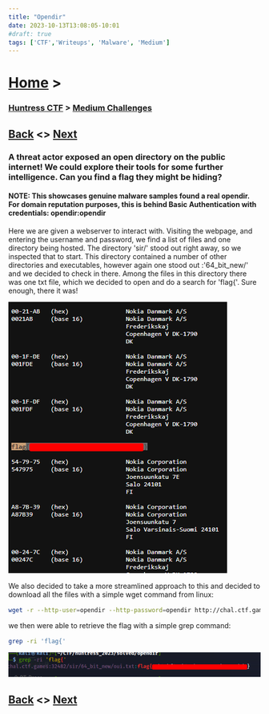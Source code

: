 ```yaml
---
title: "Opendir"
date: 2023-10-13T13:08:05-10:01
#draft: true
tags: ['CTF','Writeups', 'Malware', 'Medium']
---
```

 
# [Home](https://jjolley91.github.io/blog/) >

###  [Huntress CTF](https://jjolley91.github.io/blog/huntress_ctf_2023) >  [Medium Challenges](https://jjolley91.github.io/blog/huntress_ctf_2023/2.medium/)

## [Back](https://jjolley91.github.io/blog/huntress_ctf_2023/2.medium/under_the_bridge)  <> [Next](https://jjolley91.github.io/blog/huntress_ctf_2023/2.medium/tragedy) 

### A threat actor exposed an open directory on the public internet! We could explore their tools for some further intelligence. Can you find a flag they might be hiding?

#### NOTE: This showcases genuine malware samples found a real opendir. For domain reputation purposes, this is behind Basic Authentication with credentials: opendir:opendir

Here we are given a webserver to interact with. Visiting the webpage, and entering the username and password, we find a list of files and one directory being hosted. The directory 'sir/' stood out right away, so we inspected that to start. This directory contained a number of other directories and executables, however again one stood out :'64_bit_new/' and we decided to check in there. Among the files in this directory there was one txt file, which we decided to open and do a search for 'flag{'. Sure enough, there it was!

![opendir1](https://github.com/jjolley91/blog/blob/main/static/Huntress_CTF_2023/opendir_flg_1.png?raw=true)

We also decided to take a more streamlined approach to this and decided to download all the files with a simple wget command from linux:
```bash
wget -r --http-user=opendir --http-password=opendir http://chal.ctf.games:30014/
```
we then were able to retrieve the flag with a simple grep command:

```bash
grep -ri 'flag{'
```

![opendir1](https://github.com/jjolley91/blog/blob/main/static/Huntress_CTF_2023/opendir_flg_2.png?raw=true)

## [Back](https://jjolley91.github.io/blog/huntress_ctf_2023/2.medium/under_the_bridge)  <> [Next](https://jjolley91.github.io/blog/huntress_ctf_2023/2.medium/tragedy) 

